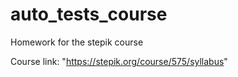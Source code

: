 # auto_tests_course
Homework for the stepik course

Course link: "https://stepik.org/course/575/syllabus"